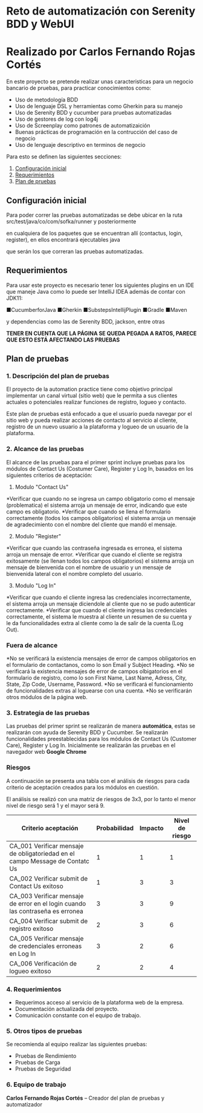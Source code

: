 # Reto de automatización con Serenity BDD y WebUI
# Realizado por Carlos Fernando Rojas Cortés

En este proyecto se pretende realizar unas caracteristicas para un negocio bancario de pruebas, para practicar conocimientos como:

* Uso de metodología BDD
* Uso de lenguaje DSL y herramientas como Gherkin para su manejo
* Uso de Serenity BDD y cucumber para pruebas automatizadas
* Uso de gestores de log con log4j
* Uso de Screenplay como patrones de automatizaición
* Buenas prácticas de programación en la contrucción del caso de negocio
* Uso de lenguaje descriptivo en terminos de negocio

Para esto se definen las siguientes secciones:
  1. [Configuración inicial](#configuración-inicial)
  2. [Requerimientos](#requerimientos)
  3. [Plan de pruebas](#plan-de-pruebas)


## Configuración inicial

Para poder correr las pruebas automatizadas se debe ubicar en la ruta src/test/java/co/com/sofka/runner y posteriormente

en cualquiera de los paquetes que se encuentran allí (contactus, login, register), en ellos encontrará ejecutables java

que serán los que correran las pruebas automatizadas.


## Requerimientos

Para usar este proyecto es necesario tener los siguientes plugins en un IDE que maneje Java como lo puede ser IntelliJ IDEA además de contar con JDK11:

■CucumberforJava
■Gherkin
■SubstepsIntellijPlugin
■Gradle
■Maven

y dependencias como las de Serenity BDD, jackson, entre otras

**TENER EN CUENTA QUE LA PÁGINA SE QUEDA PEGADA A RATOS, PARECE QUE ESTO ESTÁ AFECTANDO LAS PRUEBAS**


## Plan de pruebas

### 1. **Descripción del plan de pruebas**

El proyecto de la automation practice tiene como objetivo principal implementar un canal virtual (sitio web) que le permita a sus clientes actuales o potenciales realizar funciones de registro, logueo y contacto.

Este plan de pruebas está enfocado a que el usuario pueda navegar por el sitio web y pueda realizar acciones de contacto al servicio al cliente, registro de un nuevo usuario a la plataforma y logueo de un usuario de la plataforma.

### 2. **Alcance de las pruebas**

El alcance de las pruebas para el primer sprint incluye pruebas para los módulos de Contact Us (Costumer Care), Register y Log In, basados en los siguientes criterios de aceptación:

1. Modulo "Contact Us"

*Verificar que cuando no se ingresa un campo obligatorio como el mensaje (problematica) el sistema arroja un mensaje de error, indicando que este campo es obligatorio.
*Verificar que cuando se llena el formulario correctamente (todos los campos obligatorios) el sistema arroja un mensaje de agradecimiento con el nombre del cliente que mandó el mensaje.

2. Modulo "Register"

*Verificar que cuando las contraseña ingresada es erronea, el sistema arroja un mensaje de error.
*Verificar que cuando el cliente se registra exitosamente (se llenan todos los campos obligatorios) el sistema arroja un mensaje de bienvenida con el nombre de usuario y un mensaje de bienvenida lateral con el nombre completo del usuario.

3. Modulo "Log In"

*Verificar que cuando el cliente ingresa las credenciales incorrectamente, el sistema arroja un mensaje diciendole al cliente que no se pudo autenticar correctamente.
*Verificar que cuando el cliente ingresa las credenciales correctamente, el sistema le muestra al cliente un resumen de su cuenta y le da funcionalidades extra al cliente como la de salir de la cuenta (Log Out).

### **Fuera de alcance**

*No se verificará la existencia mensajes de error de campos obligatorios en el formulario de contactanos, como lo son Email y Subject Heading.
*No se verificará la existencia mensajes de error de campos olbigatorios en el formulario de registro, como lo son First Name, Last Name, Adress, City, State, Zip Code, Username, Password.
*No se verificará el funcionamiento de funcionalidades extras al loguearse con una cuenta.
*No se verificarán otros módulos de la página web.

### 3. **Estrategia de las pruebas**

Las pruebas del primer sprint se realizarán de manera **automática**, estas se realizarán con ayuda de Serenity BDD y Cucumber. Se realizarán funcionalidades preestablecidas para los módulos de Contact Us (Customer Care), Register y Log In. Inicialmente se realizarán las pruebas en el navegador web **Google Chrome**

### Riesgos

A continuación se presenta una tabla con el análisis de riesgos para cada criterio de aceptación creados para los módulos en cuestión.

El análisis se realizó con una matriz de riesgos de 3x3, por lo tanto el menor nivel de riesgo será 1 y el mayor será 9.

| Criterio aceptación | Probabilidad | Impacto | Nivel de riesgo |
| --- | --- | --- | --- |
| CA_001 Verificar mensaje de obligatoriedad en el campo Message de Contatc Us | 1 | 1 | 1 |
| CA_002 Verificar submit de Contact Us exitoso | 1 | 3 | 3 |
| CA_003 Verificar mensaje de error en el login cuando las contraseña es erronea | 3 | 3 | 9 |
| CA_004 Verificar submit de registro exitoso | 2 | 3 | 6 |
| CA_005 Verificar mensaje de credenciales erroneas en Log In | 3 | 2 | 6 |
| CA_006 Verificación de logueo exitoso | 2 | 2 | 4 |

### 4. Requerimientos

- Requerimos acceso al servicio de la plataforma web de la empresa.
- Documentación actualizada del proyecto.
- Comunicación constante con el equipo de trabajo.


### 5. Otros tipos de pruebas

Se recomienda al equipo realizar las siguientes pruebas:

- Pruebas de Rendimiento
- Pruebas de Carga
- Pruebas de Seguridad

### 6. Equipo de trabajo

**Carlos Fernando Rojas Cortés** – Creador del plan de pruebas y automatizador
